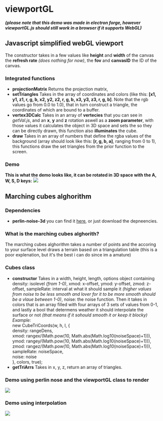 # viewportGL

***(please note that this demo was made in electron forge, however viewportGL.js should still work in a browser if it supports WebGL)***

## Javascript simplified webGL viewport

  The constructor takes in a few values like **height** and **width** of the canvas the **refresh rate** *(does nothing for now)*, the **fov** and **canvasID** the ID of the canvas.

### Integrated functions

* **projectionMatrix** Returns the projection matrix,
* **setTriangles** Takes in the array of coordinates and colors (like this: **[x1, y1, z1, r, g, b, x2, y2, z2, r, g, b, x3, y3, z3, r, g, b]**. Note that the rgb values go from 0.0 to 1.0), that in turn construct a triangle, the coordinates of which are bound to a buffer.
* **vertex3DCalc** Takes in an array of **vertecies** that you can see in *getVal.js*, and an **x**, **y** and **z** rotation aswell as a **zoom parameter**, with those values it calculates the object in 3D space and sets the so they can be directly drawn, this function also **illuminates** the cube.
* **draw** Takes in an array of numbers that define the rgba values of the background (array should look like this: **[r, g, b, a]**, ranging from 0 to 1), this functions draw the set triangles from the prior function to the screen.

### Demo

**This is what the demo looks like, it can be rotated in 3D space with the A, W, S, D keys:**
![](https://github.com/Tevzi2/webglelectronproject/blob/master/demo1.png)

## Marching cubes alghorithm

### Dependencies

* **perlin-noise-3d** you can find it [here](https://www.npmjs.com/package/perlin-noise-3d), or just download the depneencies.

### What is the marching cubes alghorith?

  The marching cubes alghorithm takes a number of points and the accoring to your surface level draws a terrain based on a triangulation table (this is a poor explenation, but it's the best i can do since im a amature)
  
### Cubes class

* **constructor** Takes in a width, height, length, options object containing density: isolevel *(from 1-0)*, xmod: x-offset, ymod: y-offset, zmod: z-offset, sampleRate: interval at what it should sample it *(higher values from noise to be less smooth and lover for it to be more smooth should be a vlaue between 1-0)*, noise: the noise function. Then it takes in colors that is an array filled with four arrays of 3 sets of values from 0-1, and lastly a bool that determens weather it should interpolate the surface or not *(that means if it sohould smooth it or keep it blocky)*  
*Example:*  
new CubeTriCoords(w, h, l, {  
                                                                      density: rangeDens,  
                                                                      xmod: rangex/(Math.pow(10, Math.abs(Math.log10(noiseSpace)+1))),  
                                                                      ymod: rangey/(Math.pow(10, Math.abs(Math.log10(noiseSpace)+1))),  
                                                                      zmod: rangez/(Math.pow(10, Math.abs(Math.log10(noiseSpace)+1))),  
                                                                      sampleRate: noiseSpace,  
                                                                      noise: noise  
                                                                   }, colors, true);
* **getTriArrs** Takes in x, y, z, return an array of triangles.

### Demo using perlin nose and the viewportGL class to render
![](https://github.com/Tevzi2/webglelectronproject/blob/marching-cubes/demo-marching-cubes1.png)

### Demo using interpolation
![](https://github.com/Tevzi2/webglelectronproject/blob/marching-cubes/demo-marching-cubes-interp.png)


